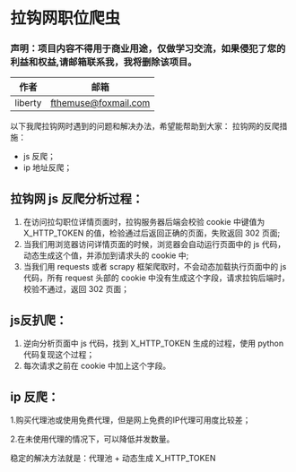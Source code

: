 # 拉钩网职位爬虫

### 声明：项目内容不得用于商业用途，仅做学习交流，如果侵犯了您的利益和权益,请邮箱联系我，我将删除该项目。

| 作者    | 邮箱                                                |
| ------- | --------------------------------------------------- |
| liberty | [fthemuse@foxmail.com](mailto:fthemuse@foxmail.com) |

以下我爬拉钩网时遇到的问题和解决办法，希望能帮助到大家：
拉钩网的反爬措施：

- js 反爬；
- ip 地址反爬；



## 拉钩网 js 反爬分析过程：

1. 在访问拉勾职位详情页面时，拉钩服务器后端会校验 cookie 中键值为 X_HTTP_TOKEN 的值，检验通过后返回正确的页面，失败返回 302 页面;
2. 当我们用浏览器访问详情页面的时候，浏览器会自动运行页面中的 js 代码，动态生成这个值，并添加到请求头的 cookie 中;
3. 当我们用 requests 或者 scrapy 框架爬取时，不会动态加载执行页面中的 js 代码，所有 request 头部的 cookie 中没有生成这个字段，请求拉钩后端时，校验不通过，返回 302 页面；



## js反扒爬：

1. 逆向分析页面中 js 代码，找到 X_HTTP_TOKEN 生成的过程，使用 python 代码复现这个过程；
2. 每次请求之前在 cookie 中加上这个字段。



## ip 反爬：

1.购买代理池或使用免费代理，但是网上免费的IP代理可用度比较差；

2.在未使用代理的情况下，可以降低并发数量。



稳定的解决方法就是：代理池 + 动态生成 X_HTTP_TOKEN

